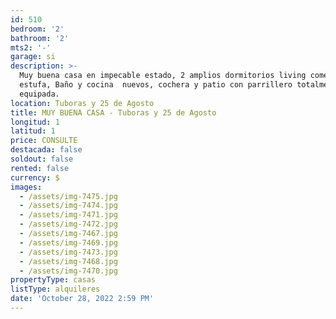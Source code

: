 ```yaml
---
id: 510
bedroom: '2'
bathroom: '2'
mts2: '-'
garage: si
description: >-
  Muy buena casa en impecable estado, 2 amplios dormitorios living comedor con
  estufa, Baño y cocina  nuevos, cochera y patio con parrillero totalmente
  equipada. 
location: Tuboras y 25 de Agosto
title: MUY BUENA CASA - Tuboras y 25 de Agosto
longitud: 1
latitud: 1
price: CONSULTE
destacada: false
soldout: false
rented: false
currency: $
images:
  - /assets/img-7475.jpg
  - /assets/img-7474.jpg
  - /assets/img-7471.jpg
  - /assets/img-7472.jpg
  - /assets/img-7467.jpg
  - /assets/img-7469.jpg
  - /assets/img-7473.jpg
  - /assets/img-7468.jpg
  - /assets/img-7470.jpg
propertyType: casas
listType: alquileres
date: 'October 28, 2022 2:59 PM'
---
```


